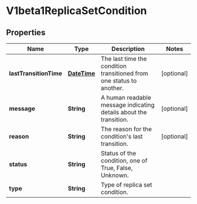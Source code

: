 
# V1beta1ReplicaSetCondition

## Properties
Name | Type | Description | Notes
------------ | ------------- | ------------- | -------------
**lastTransitionTime** | [**DateTime**](DateTime.md) | The last time the condition transitioned from one status to another. |  [optional]
**message** | **String** | A human readable message indicating details about the transition. |  [optional]
**reason** | **String** | The reason for the condition&#39;s last transition. |  [optional]
**status** | **String** | Status of the condition, one of True, False, Unknown. | 
**type** | **String** | Type of replica set condition. | 



